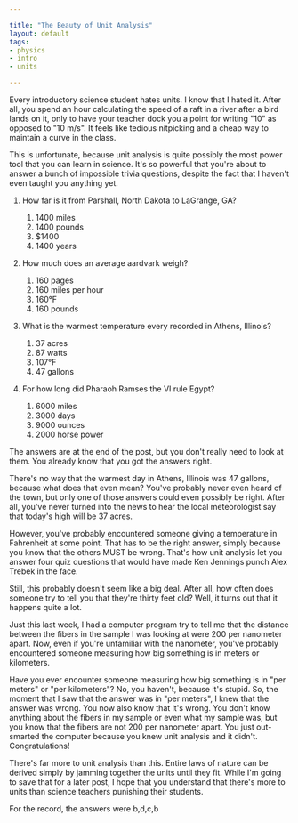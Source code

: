 ```yaml
---

title: "The Beauty of Unit Analysis"
layout: default
tags:
- physics
- intro
- units

---
```


Every introductory science student hates units. I know that I
hated it. After all, you spend an hour calculating the speed of a raft
in a river after a bird lands on it, only to have your teacher
dock you a point for writing "10" as opposed to "10 m/s".  It feels
like tedious nitpicking and a cheap way to maintain a curve in the
class.

This is unfortunate, because unit analysis is quite possibly the most
power tool that you can learn in science. It's so powerful that
you're about to answer a bunch of impossible trivia questions,
despite the fact that I haven't even taught you anything yet.

1. How far is it from Parshall, North Dakota to LaGrange, GA?
	1. 1400 miles
	2. 1400 pounds
	3. $1400
	4. 1400 years

2. How much does an average aardvark weigh?
    1. 160 pages
    2. 160 miles per hour
    3. 160°F
	4. 160 pounds

3. What is the warmest temperature every recorded in Athens, Illinois?
    1. 37 acres
    2. 87 watts
    3. 107°F
    4. 47 gallons

4. For how long did Pharaoh Ramses the VI rule Egypt?
    1. 6000 miles
    2. 3000 days
    3. 9000 ounces
    4. 2000 horse power

The answers are at the end of the post, but you don't really need to
look at them. You already know that you got the answers right.

There's
no way that the warmest day in Athens, Illinois was 47 gallons,
because what does that even mean? You've probably never even heard of
the town, but only one of those answers could even possibly be right.
After all, you've never turned into the news to hear the local
meteorologist say that today's high will be 37 acres.

However, you've probably encountered someone giving a temperature in
Fahrenheit at some point. That has to be the right answer, simply
because you know that the others MUST be wrong. That's how unit
analysis let you answer four quiz questions that would have made Ken
Jennings punch Alex Trebek in the face.

Still, this probably doesn't seem like a big deal. After all, how
often does someone try to tell you that they're thirty feet old?
Well, it turns out that it happens quite a lot.

Just this last week, I
had a computer program try to tell me that the distance between the
fibers in the sample I was looking at were 200 per nanometer
apart. Now, even if you're unfamiliar with the nanometer, you've
probably encountered someone measuring how big something is in meters
or kilometers.

Have you ever encounter someone measuring how big something is in "per
meters" or "per kilometers"?  No, you haven't, because it's stupid.
So, the moment that I saw that the answer was in "per meters", I knew
that the answer was wrong. You now also know that it's wrong.  You
don't know anything about the fibers in my sample or even what my
sample was, but you know that the fibers are not 200 per nanometer
apart. You just out-smarted the computer because you knew unit
analysis and it didn't. Congratulations!

There's far more to unit analysis than this. Entire laws of nature
can be derived simply by jamming together the units until they
fit. While I'm going to save that for a later post, I hope that you
understand that there's more to units than science teachers punishing
their students.

For the record, the answers were b,d,c,b
